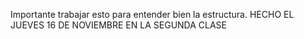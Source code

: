 Importante trabajar esto para entender bien la estructura. HECHO EL JUEVES 16 DE NOVIEMBRE EN LA SEGUNDA CLASE